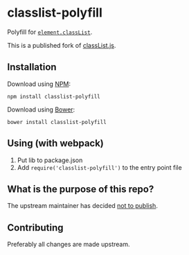 # classlist-polyfill

Polyfill for [`element.classList`][docs].

This is a published fork of [classList.js][].

[classList.js]:https://github.com/eligrey/classList.js
[docs]: https://developer.mozilla.org/en/DOM/element.classList


## Installation

Download using [NPM](https://www.npmjs.com/package/classlist-polyfill):

```shell
npm install classlist-polyfill
```

Download using [Bower](http://bower.io/):

```shell
bower install classlist-polyfill
```

## Using (with webpack)

1. Put lib to package.json
2. Add `require('classlist-polyfill')` to the entry point file

## What is the purpose of this repo?

The upstream maintainer has decided [not to publish][comment].

[comment]: https://github.com/eligrey/classList.js/pull/46#issuecomment-189782600


## Contributing

Preferably all changes are made upstream.
